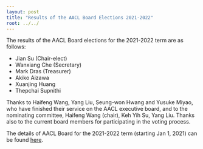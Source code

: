 ```yaml
---
layout: post
title: "Results of the AACL Board Elections 2021-2022"
root: ../../
---
```


The results of the AACL Board elections for the 2021-2022 term are as follows:

- Jian Su (Chair-elect)
- Wanxiang Che (Secretary)
- Mark Dras (Treasurer)
- Akiko Aizawa
- Xuanjing Huang
- Thepchai Supnithi

Thanks to Haifeng Wang, Yang Liu,  Seung-won Hwang and Yusuke Miyao, who have finished their service on the AACL executive board, and to the nominating committee, Haifeng Wang (chair), Keh Yih Su, Yang Liu. Thanks also to the current board members for participating in the voting process. 

The details of AACL Board for the 2021-2022 term (starting Jan 1, 2021) can be found [here](../officers/index.html).